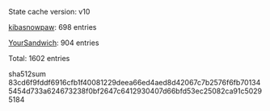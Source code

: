 State cache version: v10

[kibasnowpaw](https://github.com/kibasnowpaw): 698 entries

[YourSandwich](https://github.com/YourSandwich): 904 entries

Total: 1602 entries

sha512sum 83cd6f9fddf6916cfb1f40081229deea66ed4aed8d42067c7b2576f6fb701345454d733a624673238f0bf2647c6412930407d66bfd53ec25082ca91c50295184
